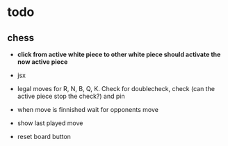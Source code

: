 # todo

## chess

- **click from active white piece to other white piece should activate the now active piece**

- jsx

- legal moves for R, N, B, Q, K. Check for doublecheck, check (can the active piece stop the check?) and pin

- when move is finnished wait for opponents move

- show last played move

- reset board button
